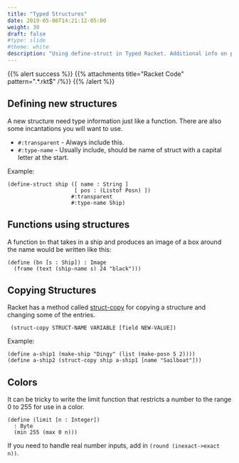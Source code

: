 ```yaml
---
title: "Typed Structures"
date: 2019-05-06T14:21:12-05:00
weight: 30
draft: false
#type: slide
#theme: white
description: "Using define-struct in Typed Racket. Additional info on posn-util, struct-copy, and limit for use with make-color."
---
```


{{% alert success %}}
{{% attachments title="Racket Code" pattern=".*\.rkt$" /%}}
{{% /alert %}}

## Defining new structures

A new structure need type information just like a function. There are
also some incantations you will want to use.

* `#:transparent` - Always include this.
* `#:type-name` - Usually include, should be name of struct with a
  capital letter at the start.

Example:

    (define-struct ship ([ name : String ]
                         [ pos : (Listof Posn) ])
                        #:transparent
                        #:type-name Ship)

## Functions using structures

A function `bn` that takes in a ship and produces an image of a box around
the name would be written like this:

    (define (bn [s : Ship]) : Image
      (frame (text (ship-name s) 24 "black")))


## Copying Structures

Racket has a method called
[struct-copy](https://docs.racket-lang.org/reference/struct-copy.html?q=struct-copy#%28form._%28%28lib._racket%2Fprivate%2Fbase..rkt%29._struct-copy%29%29)
for copying a structure and changing some of the entries. 

     (struct-copy STRUCT-NAME VARIABLE [field NEW-VALUE])

Example:

    (define a-ship1 (make-ship "Dingy" (list (make-posn 5 2))))
    (define a-ship2 (struct-copy ship a-ship1 [name "Sailboat"]))

## Colors

It can be tricky to write the limit function that restricts a number
to the range 0 to 255 for use in a color.

    (define (limit [n : Integer])
      : Byte
      (min 255 (max 0 n)))

If you need to handle real number inputs, add in `(round (inexact->exact n))`.

